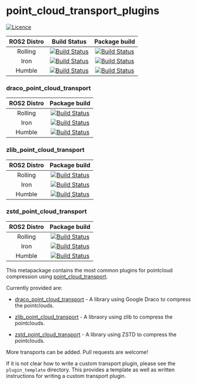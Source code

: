 # point_cloud_transport_plugins

[![Licence](https://img.shields.io/badge/License-Apache%202.0-blue.svg)](https://opensource.org/licenses/Apache-2.0)

ROS2 Distro | Build Status | Package build |
:---------: | :----: | :----------: |
Rolling |  [![Build Status](https://build.ros2.org/buildStatus/icon?job=Rdev__point_cloud_transport_plugins__ubuntu_jammy_amd64)](https://build.ros2.org/job/Rdev__point_cloud_transport_plugins__ubuntu_jammy_amd64/) |  [![Build Status](https://build.ros2.org/buildStatus/icon?job=Rbin_uJ64__point_cloud_transport_plugins__ubuntu_jammy_amd64__binary)](https://build.ros2.org/job/Rbin_uJ64__point_cloud_transport_plugins__ubuntu_jammy_amd64__binary/) |
Iron |  [![Build Status](https://build.ros2.org/buildStatus/icon?job=Idev__point_cloud_transport_plugins__ubuntu_jammy_amd64)](https://build.ros2.org/job/Idev__point_cloud_transport_plugins__ubuntu_jammy_amd64/) |  [![Build Status](https://build.ros2.org/buildStatus/icon?job=Ibin_uJ64__point_cloud_transport_plugins__ubuntu_jammy_amd64__binary)](https://build.ros2.org/job/Ibin_uJ64__point_cloud_transport_plugins__ubuntu_jammy_amd64__binary/) |
Humble |  [![Build Status](https://build.ros2.org/buildStatus/icon?job=Hdev__point_cloud_transport_plugins__ubuntu_jammy_amd64)](https://build.ros2.org/job/Hdev__point_cloud_transport_plugins__ubuntu_jammy_amd64/) |  [![Build Status](https://build.ros2.org/buildStatus/icon?job=Hbin_uJ64__point_cloud_transport_plugins__ubuntu_jammy_amd64__binary)](https://build.ros2.org/job/Hbin_uJ64__point_cloud_transport_plugins__ubuntu_jammy_amd64__binary/) |

### draco_point_cloud_transport

ROS2 Distro | Package build |
:---------: | :----------: |
Rolling | [![Build Status](https://build.ros2.org/buildStatus/icon?job=Rbin_uJ64__draco_point_cloud_transport__ubuntu_jammy_amd64__binary)](https://build.ros2.org/job/Rbin_uJ64__draco_point_cloud_transport__ubuntu_jammy_amd64__binary/) |
Iron | [![Build Status](https://build.ros2.org/buildStatus/icon?job=Ibin_uJ64__draco_point_cloud_transport__ubuntu_jammy_amd64__binary)](https://build.ros2.org/job/Ibin_uJ64__draco_point_cloud_transport__ubuntu_jammy_amd64__binary/) |
Humble | [![Build Status](https://build.ros2.org/buildStatus/icon?job=Hbin_uJ64__draco_point_cloud_transport__ubuntu_jammy_amd64__binary)](https://build.ros2.org/job/Hbin_uJ64__draco_point_cloud_transport__ubuntu_jammy_amd64__binary/) |

### zlib_point_cloud_transport

ROS2 Distro | Package build |
:---------: | :----------: |
Rolling | [![Build Status](https://build.ros2.org/buildStatus/icon?job=Rbin_uJ64__zlib_point_cloud_transport__ubuntu_jammy_amd64__binary)](https://build.ros2.org/job/Rbin_uJ64__zlib_point_cloud_transport__ubuntu_jammy_amd64__binary/) |
Iron | [![Build Status](https://build.ros2.org/buildStatus/icon?job=Ibin_uJ64__zlib_point_cloud_transport__ubuntu_jammy_amd64__binary)](https://build.ros2.org/job/Ibin_uJ64__zlib_point_cloud_transport__ubuntu_jammy_amd64__binary/) |
Humble | [![Build Status](https://build.ros2.org/buildStatus/icon?job=Hbin_uJ64__zlib_point_cloud_transport__ubuntu_jammy_amd64__binary)](https://build.ros2.org/job/Hbin_uJ64__zlib_point_cloud_transport__ubuntu_jammy_amd64__binary/) |

### zstd_point_cloud_transport

ROS2 Distro | Package build |
:---------: | :----------: |
Rolling | [![Build Status](https://build.ros2.org/buildStatus/icon?job=Rbin_uJ64__zstd_point_cloud_transport__ubuntu_jammy_amd64__binary)](https://build.ros2.org/job/Rbin_uJ64__zstd_point_cloud_transport__ubuntu_jammy_amd64__binary/) |
Iron | [![Build Status](https://build.ros2.org/buildStatus/icon?job=Ibin_uJ64__zstd_point_cloud_transport__ubuntu_jammy_amd64__binary)](https://build.ros2.org/job/Ibin_uJ64__zstd_point_cloud_transport__ubuntu_jammy_amd64__binary/) |
Humble | [![Build Status](https://build.ros2.org/buildStatus/icon?job=Hbin_uJ64__zstd_point_cloud_transport__ubuntu_jammy_amd64__binary)](https://build.ros2.org/job/Hbin_uJ64__zstd_point_cloud_transport__ubuntu_jammy_amd64__binary/) |

This metapackage contains the most common plugins for pointcloud compression using [point_cloud_transport](https://wiki.ros.org/point_cloud_transport).

Currently provided are:

- [draco_point_cloud_transport](https://github.com/ros-perception/point_cloud_transport_plugins/tree/rolling/draco_point_cloud_transport) - A library using Google Draco to compress the pointclouds.

- [zlib_point_cloud_transport](https://github.com/ros-perception/point_cloud_transport_plugins/tree/rolling/zlib_point_cloud_transport) - A libraory using zlib to compress the pointclouds.

- [zstd_point_cloud_transport](https://github.com/ros-perception/point_cloud_transport_plugins/tree/master/zstd_point_cloud_transport) - A library using ZSTD to compress the pointclouds.

More transports can be added. Pull requests are welcome!

If it is not clear how to write a custom transport plugin, please see the `plugin_template` directory. This provides a template as well as written instructions for writing a custom transport plugin.
